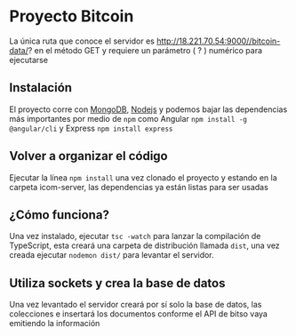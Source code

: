 # Proyecto Bitcoin
La única ruta que conoce el servidor es http://18.221.70.54:9000//bitcoin-data/? en el método GET y requiere un parámetro ( ? ) numérico para ejecutarse

## Instalación
El proyecto corre con [MongoDB](https://www.mongodb.com/what-is-mongodb), [Nodejs](https://nodejs.org/en/) y podemos bajar las dependencias más importantes por medio de `npm` como Angular `npm install -g @angular/cli` y Express `npm install express`

## Volver a organizar el código
Ejecutar la línea `npm install` una vez clonado el proyecto y estando en la carpeta icom-server, las dependencias ya están listas para ser usadas

## ¿Cómo funciona?
Una vez instalado, ejecutar `tsc -watch` para lanzar la compilación de TypeScript, esta creará una carpeta de distribución llamada `dist`, una vez creada ejecutar `nodemon dist/` para levantar el servidor.

## Utiliza sockets y crea la base de datos
Una vez levantado el servidor creará por sí solo la base de datos, las colecciones e insertará los documentos conforme el API de bitso vaya emitiendo la información
